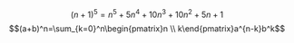 $$(n+1)^5=n^5+5n^4+10n^3+10n^2+5n+1$$
$$(a+b)^n=\sum_{k=0}^n\begin{pmatrix}n \\ k\end{pmatrix}a^{n-k}b^k$$
